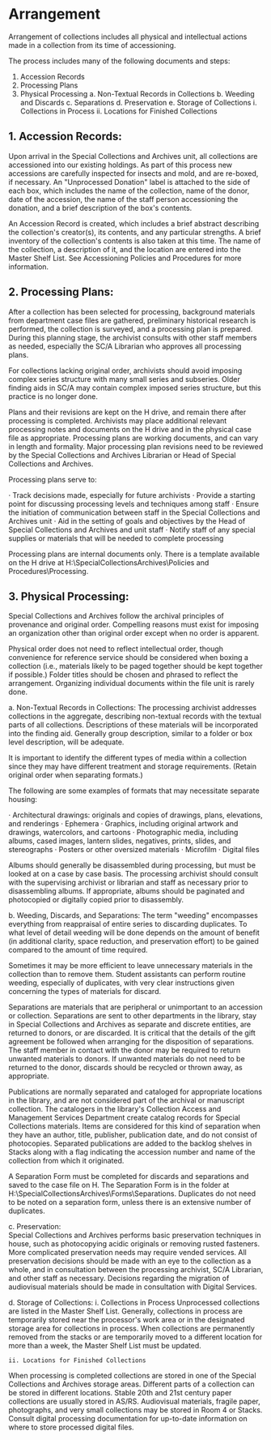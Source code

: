 # Arrangement
Arrangement of collections includes all physical and intellectual actions made in a collection from its time of accessioning.

The process includes many of the following documents and steps:

1.	Accession Records
2.	Processing Plans
3.	Physical Processing
a.	Non-Textual Records in Collections
b.	Weeding and Discards
c.	Separations
d.	Preservation
e.	Storage of Collections
i.	Collections in Process
ii.	Locations for Finished Collections

## 1. Accession Records:
Upon arrival in the Special Collections and Archives unit, all collections are accessioned into our existing holdings. As part of this process new accessions are carefully inspected for insects and mold, and are re-boxed, if necessary. An "Unprocessed Donation" label is attached to the side of each box, which includes the name of the collection, name of the donor, date of the accession, the name of the staff person accessioning the donation, and a brief description of the box's contents.

An Accession Record is created, which includes a brief abstract describing the collection's creator(s), its contents, and any particular strengths. A brief inventory of the collection's contents is also taken at this time. The name of the collection, a description of it, and the location are entered into the Master Shelf List. See Accessioning Policies and Procedures for more information.  

## 2. Processing Plans:
After a collection has been selected for processing, background materials from department case files are gathered, preliminary historical research is performed, the collection is surveyed, and a processing plan is prepared. During this planning stage, the archivist consults with other staff members as needed, especially the SC/A Librarian who approves all processing plans. 

For collections lacking original order, archivists should avoid imposing complex series structure with many small series and subseries. Older finding aids in SC/A may contain complex imposed series structure, but this practice is no longer done.

Plans and their revisions are kept on the H drive, and remain there after processing is completed. Archivists may place additional relevant processing notes and documents on the H drive and in the physical case file as appropriate. Processing plans are working documents, and can vary in length and formality. Major processing plan revisions need to be reviewed by the Special Collections and Archives Librarian or Head of Special Collections and Archives.      

Processing plans serve to:

·	Track decisions made, especially for future archivists
·	Provide a starting point for discussing processing levels and techniques among staff
·	Ensure the initiation of communication between staff in the Special Collections and Archives unit
·	Aid in the setting of goals and objectives by the Head of Special Collections and Archives and  unit staff
·	Notify staff of any special supplies or materials that will be needed to complete processing 

Processing plans are internal documents only. There is a template available on the H drive   at H:\SpecialCollectionsArchives\Policies and Procedures\Processing. 

## 3. Physical Processing:   
Special Collections and Archives follow the archival principles of provenance and original order. Compelling reasons must exist for imposing an organization other than original order except when no order is apparent.

Physical order does not need to reflect intellectual order, though convenience for reference service should be considered when boxing a collection (i.e., materials likely to be paged together should be kept together if possible.) Folder titles should be chosen and phrased to reflect the arrangement.   Organizing individual documents within the file unit is rarely done.

a. Non-Textual Records in Collections:
The processing archivist addresses collections in the aggregate, describing non-textual records with the textual parts of all collections. Descriptions of these materials will be incorporated into the finding aid. Generally group description, similar to a folder or box level description, will be adequate.

It is important to identify the different types of media within a collection since they may have different treatment and storage requirements. (Retain original order when separating formats.)

The following are some examples of formats that may necessitate separate housing:

·	Architectural drawings: originals and copies of drawings, plans, elevations, and renderings
·	Ephemera
·	Graphics, including original artwork and drawings, watercolors, and cartoons
·	Photographic media, including albums, cased images, lantern slides, negatives, prints, slides, and stereographs
·	Posters or other oversized materials
·	Microfilm
·	Digital files  

Albums should generally be disassembled during processing, but must be looked at on a case by case basis. The processing archivist should consult with the supervising archivist or librarian and staff as necessary prior to disassembling albums. If appropriate, albums should be paginated and photocopied or digitally copied prior to disassembly.  

b. Weeding, Discards, and Separations:
The term "weeding" encompasses everything from reappraisal of entire series to discarding duplicates. To what level of detail weeding will be done depends on the amount of benefit (in additional clarity, space reduction, and preservation effort) to be gained compared to the amount of time required.

Sometimes it may be more efficient to leave unnecessary materials in the collection than to remove them. Student assistants can perform routine weeding, especially of duplicates, with very clear instructions given concerning the types of materials for discard.

Separations are materials that are peripheral or unimportant to an accession or collection. Separations are sent to other departments in the library, stay in Special Collections and Archives as separate and discrete entities, are returned to donors, or are discarded. It is critical that the details of the gift agreement be followed when arranging for the disposition of separations. The staff member in contact with the donor may be required to return unwanted materials to donors. If unwanted materials do not need to be returned to the donor, discards should be recycled or thrown away, as appropriate.

Publications are normally separated and cataloged for appropriate locations in the library, and are not considered part of the archival or manuscript collection. The catalogers in the library's Collection Access and Management Services Department create catalog records for Special Collections materials. Items are considered for this kind of separation when they have an author, title, publisher, publication date, and do not consist of photocopies.    Separated publications are added to the backlog shelves in Stacks along with a flag indicating the accession number and name of the collection from which it originated.

A Separation Form must be completed for discards and separations and saved to the case file on H. The Separation Form is in the folder at H:\SpecialCollectionsArchives\Forms\Separations. Duplicates do not need to be noted on a separation form, unless there is an extensive number of duplicates.

c. Preservation:  
Special Collections and Archives performs basic preservation techniques in house, such as photocopying acidic originals or removing rusted fasteners. More complicated preservation needs may require vended services. All preservation decisions should be made with an eye to the collection as a whole, and in consultation between the processing archivist, SC/A Librarian, and other staff as necessary. Decisions regarding the migration of audiovisual materials should be made in consultation with Digital Services.

d. Storage of Collections:
i. Collections in Process
Unprocessed collections are listed in the Master Shelf List. Generally, collections in process are temporarily stored near the processor's work area or in the designated storage area for collections in process. When collections are permanently removed from the stacks or are temporarily moved to a different location for more than a week, the Master Shelf List must be updated.

	ii. Locations for Finished Collections
When processing is completed collections are stored in one of the Special Collections and Archives storage areas. Different parts of a collection can be stored in different locations. Stable 20th and 21st century paper collections are usually stored in AS/RS. Audiovisual materials, fragile paper, photographs, and very small collections may be stored in Room 4 or Stacks.      Consult digital processing documentation for up-to-date information on where to store processed digital files.
